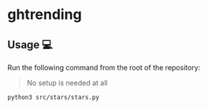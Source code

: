 # ghtrending

## Usage 💻

Run the following command from the root of the repository:

> No setup is needed at all

```bash
python3 src/stars/stars.py
```
